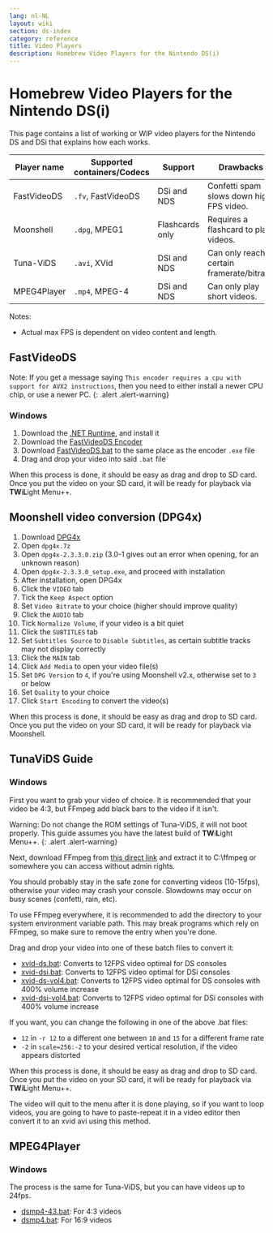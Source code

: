 ```yaml
---
lang: nl-NL
layout: wiki
section: ds-index
category: reference
title: Video Players
description: Homebrew Video Players for the Nintendo DS(i)
---
```


# Homebrew Video Players for the Nintendo DS(i)
This page contains a list of working or WIP video players for the Nintendo DS and DSi that explains how each works.

| Player name | Supported containers/Codecs | Support         | Drawbacks                                   | Max FPS |
| ----------- | --------------------------- | --------------- | ------------------------------------------- | ------- |
| FastVideoDS | `.fv`, FastVideoDS          | DSi and NDS     | Confetti spam slows down high FPS video.    | 60fps   |
| Moonshell   | `.dpg`, MPEG1               | Flashcards only | Requires a flashcard to play videos.        | 24fps   |
| Tuna-ViDS   | `.avi`, XVid                | DSi and NDS     | Can only reach a certain framerate/bitrate. | 15fps   |
| MPEG4Player | `.mp4`, MPEG-4              | DSi and NDS     | Can only play short videos.                 | 24fps   |

Notes:
- Actual max FPS is dependent on video content and length.

## FastVideoDS

Note: If you get a message saying `This encoder requires a cpu with support for AVX2 instructions`, then you need to either install a newer CPU chip, or use a newer PC.
{: .alert .alert-warning}

### Windows

1. Download the [.NET Runtime](https://dotnet.microsoft.com/en-us/download/dotnet/thank-you/runtime-6.0.12-windows-x64-installer?cid=getdotnetcore), and install it
1. Download the [FastVideoDS Encoder](https://mega.nz/file/mYwiBTZA#FX6k-9cclPig4_WutE9IueVR7NN0Kxl-mZvRXyhpQRg)
1. Download [FastVideoDS.bat](/assets/files/FastVideoDS.bat) to the same place as the encoder `.exe` file
1. Drag and drop your video into said `.bat` file

When this process is done, it should be easy as drag and drop to SD card. Once you put the video on your SD card, it will be ready for playback via **TW**i**L**ight Menu++.

## Moonshell video conversion (DPG4x)

1. Download [DPG4x](https://www.gamebrew.org/wiki/DPG4X)
1. Open `dpg4x.7z`
1. Open `dpg4x-2.3.3.0.zip` (3.0-1 gives out an error when opening, for an unknown reason)
1. Open `dpg4x-2.3.3.0_setup.exe`, and proceed with installation
1. After installation, open DPG4x
1. Click the `VIDEO` tab
1. Tick the `Keep Aspect` option
1. Set `Video Bitrate` to your choice (higher should improve quality)
1. Click the `AUDIO` tab
1. Tick `Normalize Volume`, if your video is a bit quiet
1. Click the `SUBTITLES` tab
1. Set `Subtitles Source` to `Disable Subtitles`, as certain subtitle tracks may not display correctly
1. Click the `MAIN` tab
1. Click `Add Media` to open your video file(s)
1. Set `DPG Version` to `4`, if you're using Moonshell v2.x, otherwise set to `3` or below
1. Set `Quality` to your choice
1. Click `Start Encoding` to convert the video(s)

When this process is done, it should be easy as drag and drop to SD card. Once you put the video on your SD card, it will be ready for playback via Moonshell.

## TunaViDS Guide

### Windows
First you want to grab your video of choice. It is recommended that your video be 4:3, but FFmpeg add black bars to the video if it isn't.

Warning: Do not change the ROM settings of Tuna-ViDS, it will not boot properly. This guide assumes you have the latest build of **TW**i**L**ight Menu++.
{: .alert .alert-warning}

Next, download FFmpeg from [this direct link](https://www.gyan.dev/ffmpeg/builds/ffmpeg-git-essentials.7z) and extract it to C:\ffmpeg or somewhere you can access without admin rights.

You should probably stay in the safe zone for converting videos (10-15fps), otherwise your video may crash your console. Slowdowns may occur on busy scenes (confetti, rain, etc).

To use FFmpeg everywhere, it is recommended to add the directory to your system environment variable path. This may break programs which rely on FFmpeg, so make sure to remove the entry when you're done.

Drag and drop your video into one of these batch files to convert it:
- [xvid-ds.bat](/assets/files/xvid-ds.bat): Converts to 12FPS video optimal for DS consoles
- [xvid-dsi.bat](/assets/files/xvid-dsi.bat): Converts to 12FPS video optimal for DSi consoles
- [xvid-ds-vol4.bat](/assets/files/xvid-ds-vol4.bat): Converts to 12FPS video optimal for DS consoles with 400% volume increase
- [xvid-dsi-vol4.bat](/assets/files/xvid-dsi-vol4.bat): Converts to 12FPS video optimal for DSi consoles with 400% volume increase

If you want, you can change the following in one of the above .bat files:
- `12` in `-r 12` to a different one between `10` and `15` for a different frame rate
- `-2` in `scale=256:-2` to your desired vertical resolution, if the video appears distorted

When this process is done, it should be easy as drag and drop to SD card. Once you put the video on your SD card, it will be ready for playback via **TW**i**L**ight Menu++.

The video will quit to the menu after it is done playing, so if you want to loop videos, you are going to have to paste-repeat it in a video editor then convert it to an xvid avi using this method.

## MPEG4Player

### Windows

The process is the same for Tuna-ViDS, but you can have videos up to 24fps.
- [dsmp4-43.bat](/assets/files/dsmp4.bat): For 4:3 videos
- [dsmp4.bat](/assets/files/dsmp4.bat): For 16:9 videos

